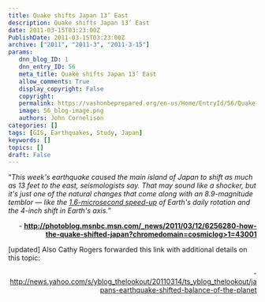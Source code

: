 ```yaml
---
title: Quake shifts Japan 13’ East
description: Quake shifts Japan 13’ East
date: 2011-03-15T03:23:00Z
PublishDate: 2011-03-15T03:23:00Z
archive: ["2011", "2011-3", "2011-3-15"]
params:
   dnn_blog_ID: 1
   dnn_entry_ID: 56
   meta_title: Quake shifts Japan 13’ East
   allow_comments: True
   display_copyright: False
   copyright: 
   permalink: https://vashonbeprepared.org/en-us/Home/EntryId/56/Quake-shifts-Japan-13-rsquo-East
   image: 56_blog-image.png
   authors: John Cornelison
categories: []
tags: [GIS, Earthquakes, Study, Japan]
keywords: []
topics: []
draft: False
---
```


<p>“<em>This week's earthquake caused the main island of Japan to shift as much as 13 feet to the east, seismologists say. That may sound like a shocker, but it's just one of the natural changes that come along with an 8.9-magnitude temblor — like the </em><a href="http://www.msnbc.msn.com/id/42037792/ns/technology_and_science-science/"><em>1.6-microsecond speed-up</em></a><em> of Earth's daily rotation and the 4-inch shift in Earth's axis.</em>”</p>
<p align="right">- <a href="http://photoblog.msnbc.msn.com/_news/2011/03/12/6256280-how-the-quake-shifted-japan?chromedomain=cosmiclog&amp;GT1=43001"><b>http://photoblog.msnbc.msn.com/_news/2011/03/12/6256280-how-the-quake-shifted-japan?chromedomain=cosmiclog&gt;1=43001</b></a></p>
<p style="text-align: left">[updated] Also Cathy Rogers forwarded this link with additional details on this topic:</p>
<p align="right">- <a target="_blank" href="http://news.yahoo.com/s/yblog_thelookout/20110314/ts_yblog_thelookout/japans-earthquake-shifted-balance-of-the-planet">http://news.yahoo.com/s/yblog_thelookout/20110314/ts_yblog_thelookout/japans-earthquake-shifted-balance-of-the-planet</a></p>
